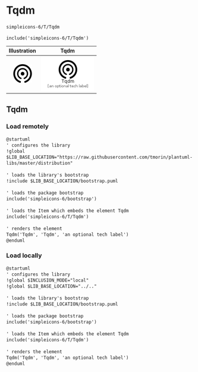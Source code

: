 # Tqdm


```text
simpleicons-6/T/Tqdm
```

```text
include('simpleicons-6/T/Tqdm')
```



| Illustration | Tqdm |
| :---: | :---: |
| ![illustration for Illustration](../../simpleicons-6/T/Tqdm.png) | ![illustration for Tqdm](../../simpleicons-6/T/Tqdm.Local.png) |




## Tqdm

### Load remotely
```plantuml
@startuml
' configures the library
!global $LIB_BASE_LOCATION="https://raw.githubusercontent.com/tmorin/plantuml-libs/master/distribution"

' loads the library's bootstrap
!include $LIB_BASE_LOCATION/bootstrap.puml

' loads the package bootstrap
include('simpleicons-6/bootstrap')

' loads the Item which embeds the element Tqdm
include('simpleicons-6/T/Tqdm')

' renders the element
Tqdm('Tqdm', 'Tqdm', 'an optional tech label')
@enduml
```

### Load locally
```plantuml
@startuml
' configures the library
!global $INCLUSION_MODE="local"
!global $LIB_BASE_LOCATION="../.."

' loads the library's bootstrap
!include $LIB_BASE_LOCATION/bootstrap.puml

' loads the package bootstrap
include('simpleicons-6/bootstrap')

' loads the Item which embeds the element Tqdm
include('simpleicons-6/T/Tqdm')

' renders the element
Tqdm('Tqdm', 'Tqdm', 'an optional tech label')
@enduml
```

